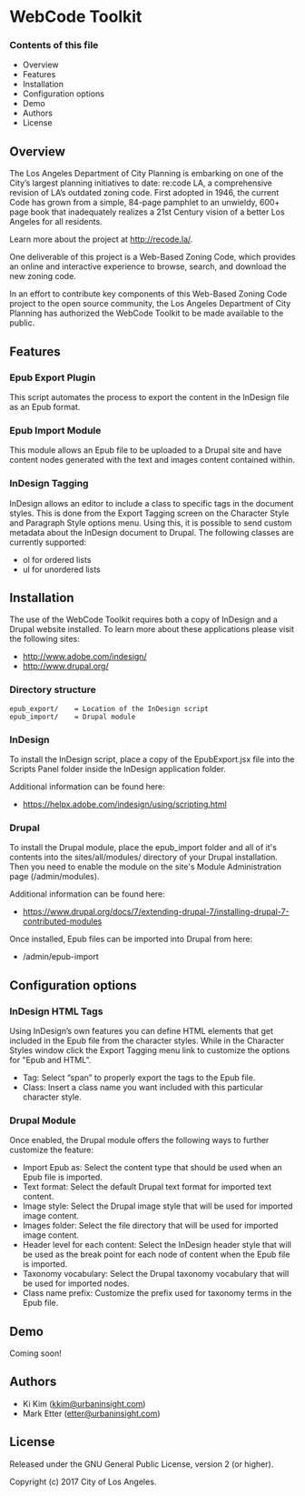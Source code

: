 # WebCode Toolkit

### Contents of this file
* Overview
* Features
* Installation
* Configuration options
* Demo
* Authors
* License

## Overview
The Los Angeles Department of City Planning is embarking on one of the City’s largest planning initiatives to date: re:code LA, a comprehensive revision of LA’s outdated zoning code. First adopted in 1946, the current Code has grown from a simple, 84-page pamphlet to an unwieldy, 600+ page book that inadequately realizes a 21st Century vision of a better Los Angeles for all residents. 

Learn more about the project at http://recode.la/. 

One deliverable of this project is a Web-Based Zoning Code, which provides an online and interactive experience to browse, search, and download the new zoning code.

In an effort to contribute key components of this Web-Based Zoning Code project to the open source community, the Los Angeles Department of City Planning has authorized the WebCode Toolkit to be made available to the public.

## Features

### Epub Export Plugin
This script automates the process to export the content in the InDesign file as an Epub format.

### Epub Import Module
This module allows an Epub file to be uploaded to a Drupal site and have content nodes generated with the text and images content contained within.  

### InDesign Tagging
InDesign allows an editor to include a class to specific tags in the document styles. This is done from the Export Tagging screen on the Character Style and Paragraph Style options menu. Using this, it is possible to send custom metadata about the InDesign document to Drupal. The following classes are currently supported:

* ol for ordered lists
* ul for unordered lists

## Installation
The use of the WebCode Toolkit requires both a copy of InDesign and a Drupal website installed. To learn more about these applications please visit the following sites:

* http://www.adobe.com/indesign/
* http://www.drupal.org/

### Directory structure
```
epub_export/    = Location of the InDesign script
epub_import/    = Drupal module
```

### InDesign
To install the InDesign script, place a copy of the EpubExport.jsx file into the Scripts Panel folder inside the InDesign application folder. 

Additional information can be found here:
* https://helpx.adobe.com/indesign/using/scripting.html

### Drupal
To install the Drupal module, place the epub_import folder and all of it's contents into the sites/all/modules/ directory of your Drupal installation. Then you need to enable the module on the site's Module Administration page (/admin/modules).

Additional information can be found here:
* https://www.drupal.org/docs/7/extending-drupal-7/installing-drupal-7-contributed-modules

Once installed, Epub files can be imported into Drupal from here:
* /admin/epub-import

## Configuration options

### InDesign HTML Tags
Using InDesign’s own features you can define HTML elements that get included in the Epub file from the character styles. While in the Character Styles window click the Export Tagging menu link to customize the options for "Epub and HTML”. 

* Tag: Select “span” to properly export the tags to the Epub file.
* Class: Insert a class name you want included with this particular character style. 

### Drupal Module
Once enabled, the Drupal module offers the following ways to further customize the feature:

* Import Epub as: Select the content type that should be used when an Epub file is imported.
* Text format: Select the default Drupal text format for imported text content.
* Image style: Select the Drupal image style that will be used for imported image content.
* Images folder: Select the file directory that will be used for imported image content.
* Header level for each content: Select the InDesign header style that will be used as the break point for each node of content when the Epub file is imported.
* Taxonomy vocabulary: Select the Drupal taxonomy vocabulary that will be used for imported nodes.
* Class name prefix: Customize the prefix used for taxonomy terms in the Epub file.

## Demo
Coming soon!

## Authors
* Ki Kim (kkim@urbaninsight.com)
* Mark Etter (etter@urbaninsight.com)

## License
Released under the GNU General Public License, version 2 (or higher).

Copyright (c) 2017 City of Los Angeles.